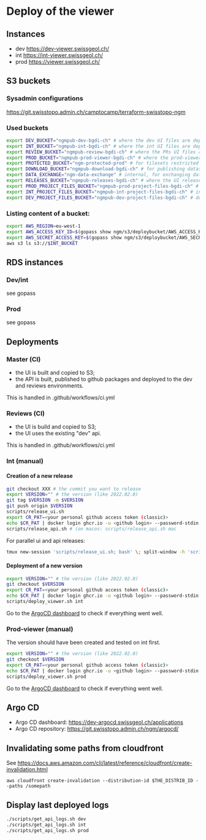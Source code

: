 # Deploy of the viewer

## Instances

- dev https://dev-viewer.swissgeol.ch/
- int https://int-viewer.swissgeol.ch/
- prod https://viewer.swissgeol.ch/

## S3 buckets

### Sysadmin configurations

https://git.swisstopo.admin.ch/camptocamp/terraform-swisstopo-ngm

### Used buckets
```bash
export DEV_BUCKET="ngmpub-dev-bgdi-ch" # where the dev UI files are deployed
export INT_BUCKET="ngmpub-int-bgdi-ch" # where the int UI files are deployed
export REVIEW_BUCKET="ngmpub-review-bgdi-ch" # where the PRs UI files are deployed
export PROD_BUCKET="ngmpub-prod-viewer-bgdi-ch" # where the prod-viewer UI files are deployed
export PROTECTED_BUCKET="ngm-protected-prod" # for tilesets restricted by cognito
export DOWNLOAD_BUCKET="ngmpub-download-bgdi-ch" # for publishing dataset sources
export DATA_EXCHANGE="ngm-data-exchange" # internal, for exchanging data (not accessible)
export RELEASES_BUCKET="ngmpub-releases-bgdi-ch" # where the UI releases are published
export PROD_PROJECT_FILES_BUCKET="ngmpub-prod-project-files-bgdi-ch" # prod bucket where the project files saved
export INT_PROJECT_FILES_BUCKET="ngmpub-int-project-files-bgdi-ch" # int bucket where the project files saved
export DEV_PROJECT_FILES_BUCKET="ngmpub-dev-project-files-bgdi-ch" # dev bucket where the project files saved
```

### Listing content of a bucket:
```bash
export AWS_REGION=eu-west-1
export AWS_ACCESS_KEY_ID=$(gopass show ngm/s3/deploybucket/AWS_ACCESS_KEY_ID)
export AWS_SECRET_ACCESS_KEY=$(gopass show ngm/s3/deploybucket/AWS_SECRET_ACCESS_KEY)
aws s3 ls s3://$INT_BUCKET
```


## RDS instances

### Dev/int

see gopass

### Prod

see gopass


## Deployments

### Master (CI)

- the UI is built and copied to S3;
- the API is built, published to github packages and deployed to the dev and reviews environments.

This is handled in .github/workflows/ci.yml

### Reviews (CI)

- the UI is build and copied to S3;
- the UI uses the existing "dev" api.

This is handled in .github/workflows/ci.yml

### Int (manual)

#### Creation of a new release

```bash
git checkout XXX # the commit you want to release
export VERSION="" # the version (like 2022.02.0)
git tag $VERSION -m $VERSION
git push origin $VERSION
scripts/release_ui.sh
export CR_PAT=<your personal github access token (classic)>
echo $CR_PAT | docker login ghcr.io -u <github login> --password-stdin
scripts/release_api.sh # (on macos: scripts/release_api.sh mac
```

For parallel ui and api releases:

```bash
tmux new-session 'scripts/release_ui.sh; bash' \; split-window -h 'scripts/release_api.sh; bash'
```

#### Deployment of a new version

```bash
export VERSION="" # the version (like 2022.02.0)
git checkout $VERSION
export CR_PAT=<your personal github access token (classic)>
echo $CR_PAT | docker login ghcr.io -u <github login> --password-stdin
scripts/deploy_viewer.sh int
```

Go to the [ArgoCD dashboard](#argocd) to check if everything went well.

### Prod-viewer (manual)

The version should have been created and tested on int first.

```bash
export VERSION="" # the version (like 2022.02.0)
git checkout $VERSION
export CR_PAT=<your personal github access token (classic)>
echo $CR_PAT | docker login ghcr.io -u <github login> --password-stdin
scripts/deploy_viewer.sh prod
```
Go to the [ArgoCD dashboard](#argocd) to check if everything went well.

## Argo CD <a name="argocd"></a>

* Argo CD dashboard: https://dev-argocd.swissgeol.ch/applications
* Argo CD repository: https://git.swisstopo.admin.ch/ngm/argocd/

## Invalidating some paths from cloudfront

See https://docs.aws.amazon.com/cli/latest/reference/cloudfront/create-invalidation.html

```
aws cloudfront create-invalidation --distribution-id $THE_DISTRIB_ID --paths /somepath
```

## Display last deployed logs

```bash
./scripts/get_api_logs.sh dev
./scripts/get_api_logs.sh int
./scripts/get_api_logs.sh prod
```

